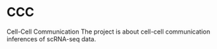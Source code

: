 # CCC
Cell-Cell Communication
The project is about cell-cell communication inferences of scRNA-seq data.
